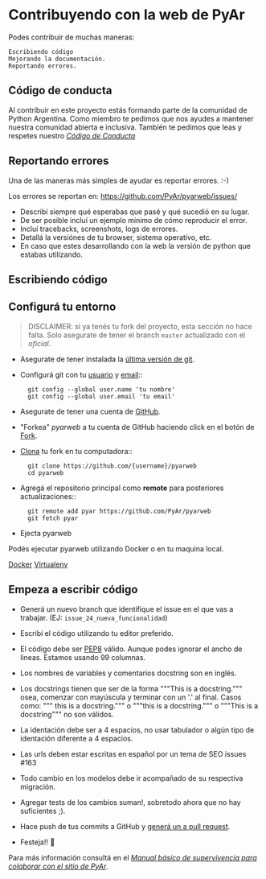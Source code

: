 # Contribuyendo con la web de PyAr

Podes contribuir de muchas maneras:

    Escribiendo código
    Mejorando la documentación.
    Reportando errores.


## Código de conducta

Al contribuir en este proyecto estás formando parte de la comunidad de Python Argentina. Como miembro te pedimos que
nos ayudes a mantener nuestra comunidad abierta e inclusiva. También te pedimos que leas y respetes nuestro
[*Código de Conducta*](https://ac.python.org.ar/#coc)


## Reportando errores

Una de las maneras más simples de ayudar es reportar errores. :-)

Los errores se reportan en: https://github.com/PyAr/pyarweb/issues/

* Describí siempre qué esperabas que pasé y qué sucedió en su lugar.
* De ser posible incluí un ejemplo mínimo de cómo reproducir el error.
* Incluí tracebacks, screenshots, logs de errores.
* Detallá la versiónes de tu browser, sistema operativo, etc.
* En caso que estes desarrollando con la web la versión de python que estabas utilizando.

## Escribiendo código

Configurá tu entorno
--------------------

> DISCLAIMER: si ya tenés tu fork del proyecto, esta sección no hace falta. Solo asegurate de tener el branch `master` actualizado con el _oficial_.

- Asegurate de tener instalada la [última versión de git](https://git-scm.com/downloads).
- Configurá git con tu [usuario](https://help.github.com/articles/setting-your-username-in-git/) y [email](https://help.github.com/articles/setting-your-email-in-git/)::

        git config --global user.name 'tu nombre'
        git config --global user.email 'tu email'

- Asegurate de tener una cuenta de [GitHub](https://github.com/join).
- "Forkea" *pyarweb* a tu cuenta de GitHub haciendo click en el botón de [Fork](https://github.com/PyAr/pyarweb/fork).
- [Clona](https://help.github.com/articles/fork-a-repo/#step-2-create-a-local-clone-of-your-fork) tu fork en tu computadora::

        git clone https://github.com/{username}/pyarweb
        cd pyarweb

- Agregá el repositorio principal como **remote** para posteriores actualizaciones::

        git remote add pyar https://github.com/PyAr/pyarweb
        git fetch pyar


- Ejecta pyarweb

Podés ejecutar pyarweb utilizando Docker o en tu maquina local.

[Docker](https://github.com/PyAr/pyarweb/wiki/Instalacion-con-Docker)
[Virtualenv](https://github.com/PyAr/pyarweb/wiki/Instalaci%C3%B3n-manual)


Empeza a escribir código
------------------------

- Generá un nuevo branch que identifique el issue en el que vas a trabajar. (EJ: ``issue_24_nueva_funcionalidad``)
- Escribí el código utilizando tu editor preferido.

- El código debe ser [PEP8](https://pep8.org/) válido. Aunque podes ignorar el ancho de lineas. Estamos usando 99 columnas.
- Los nombres de variables y comentarios docstring son en inglés.
- Los docstrings tienen que ser de la forma """This is a docstring.""" osea,
comenzar con mayúscula y terminar con un '.' al final. Casos como: """ this is
a docstring.""" o """this is a docstring.""" o """This is a docstring""" no son
válidos.
- La identación debe ser a 4 espacios, no usar tabulador o algún tipo de
identación diferente a 4 espacios.
- Las urls deben estar escritas en español por un tema de SEO issues #163
- Todo cambio en los modelos debe ir acompañado de su respectiva migración.
- Agregar tests de los cambios suman!, sobretodo ahora que no hay suficientes ;).
- Hace push de tus commits a GitHub y [generá un a pull request](https://help.github.com/articles/creating-a-pull-request/).
- Festeja!! 🎉

Para más información consultá en el [*Manual básico de supervivencia para colaborar
con el sitio de PyAr*](https://github.com/PyAr/pyarweb/wiki/Manual-b%C3%A1sico-de-supervivencia-para-colaborar-con-el-sitio-de-PyAr).
